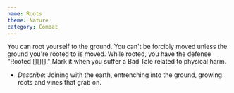 ```yaml
---
name: Roots
theme: Nature
category: Combat
---
```


You can root yourself to the ground. You can't be forcibly moved unless the ground you're rooted to is moved. While rooted, you have the defense "Rooted [][][]." Mark it when you suffer a Bad Tale related to physical harm.

* *Describe*: Joining with the earth, entrenching into the ground, growing roots and vines that grab on.